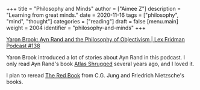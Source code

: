 +++
title = "Philosophy and Minds"
author = ["Aimee Z"]
description = "Learning from great minds."
date = 2020-11-16
tags = ["philosophy", "mind", "thought"]
categories = ["reading"]
draft = false
[menu.main]
  weight = 2004
  identifier = "philosophy-and-minds"
+++

[Yaron Brook: Ayn Rand and the Philosophy of Objectivism | Lex Fridman Podcast #138](https://www.youtube.com/watch?v=SOr1YYRljV8)

Yaron Brook introduced a lot of stories about Ayn Rand
in this podcast.
I only read Ayn Rand's book [Atlas Shrugged](https://en.wikipedia.org/wiki/Atlas%5FShrugged) several years ago,
and I loved it.

I plan to reread [The Red Book](https://www.goodreads.com/book/show/6454477-the-red-book) from C.G. Jung
and Friedrich Nietzsche's books.